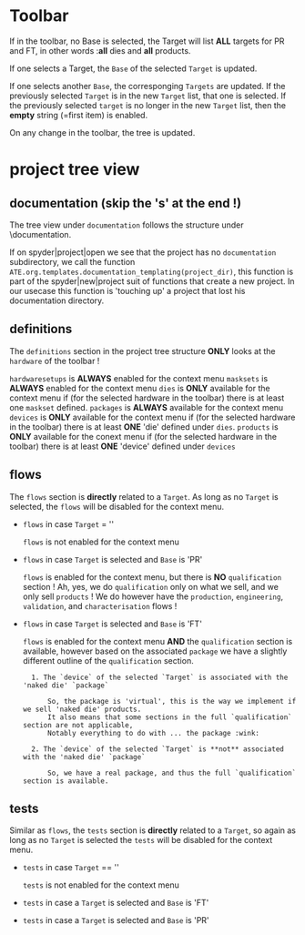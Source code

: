 # Toolbar

If in the toolbar, no Base is selected, the Target will list **ALL** targets for PR and FT, in
other words :**all** dies and **all** products. 

If one selects a Target, the `Base` of the selected `Target` is updated.

If one selects another `Base`, the corresponging `Targets` are updated. If the previously
selected `Target` is in the new `Target` list, that one is selected. If the previously
selected `target` is no longer in the new `Target` list, then the **empty** string (=first item)
is enabled.


On any change in the toolbar, the tree is updated.


# project tree view

## documentation (skip the 's' at the end !)

The tree view under `documentation` follows the structure under <project>\documentation.

If on spyder|project|open we see that the project has no `documentation` subdirectory,
we call the function `ATE.org.templates.documentation_templating(project_dir)`, 
this function is part of the spyder|new|project suit of functions that create a new project.
In our usecase this function is 'touching up' a project that lost his documentation directory.

## definitions

The `definitions` section in the project tree structure **ONLY** looks at
the `hardware` of the toolbar !

`hardwaresetups` is **ALWAYS** enabled for the context menu 
`masksets` is **ALWAYS** enabled for the context menu
`dies` is **ONLY** available for the context menu if (for the selected hardware in the toolbar) 
there is at least one `maskset` defined.
`packages` is **ALWAYS** available for the context menu
`devices` is **ONLY** available for the context menu if (for the selected hardware in the toolbar)
there is at least **ONE** 'die' defined under `dies`.
`products` is **ONLY** available for the conext menu if (for the selected hardware in the toolbar)
there is at least **ONE** 'device' defined under `devices`

## flows

The `flows` section is **directly** related to a `Target`.
As long as no `Target` is selected, the `flows` will be disabled for the context menu.

- `flows` in case `Target` = '' 

    `flows` is not enabled for the context menu

- `flows` in case `Target` is selected and `Base` is 'PR'

    `flows` is enabled for the context menu, but there is **NO** `qualification` section !
    Ah, yes, we do `qualification` only on what we sell, and we only sell `products` !
    We do however have the `production`, `engineering`, `validation`, and `characterisation` flows !
    
- `flows` in case `Target` is selected and `Base` is 'FT'

    `flows` is enabled for the context menu **AND** the `qualification` section is available, however
    based on the associated `package` we have a slightly different outline of the `qualification` section.

        1. The `device` of the selected `Target` is associated with the 'naked die' `package`
        
            So, the package is 'virtual', this is the way we implement if we sell 'naked die' products.
            It also means that some sections in the full `qualification` section are not applicable,
            Notably everything to do with ... the package :wink:
        
        2. The `device` of the selected `Target` is **not** associated with the 'naked die' `package`
            
            So, we have a real package, and thus the full `qualification` section is available.     

## tests

Similar as `flows`, the `tests` section is **directly** related to a `Target`,
so again as long as no `Target` is selected the `tests` will be disabled for the context menu.

- `tests` in case `Target` == ''

    `tests` is not enabled for the context menu

- `tests` in case a `Target` is selected and `Base` is 'FT'


- `tests` in case a `Target` is selected and `Base` is 'PR'




